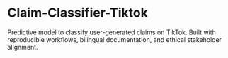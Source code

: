 # Claim-Classifier-Tiktok
Predictive model to classify user-generated claims on TikTok. Built with reproducible workflows, bilingual documentation, and ethical stakeholder alignment.

